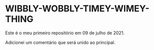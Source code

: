 # WIBBLY-WOBBLY-TIMEY-WIMEY-THING
Este é o meu primeiro repositório em 09 de julho de 2021.

Adicionei um comentário que será unido ao principal.
